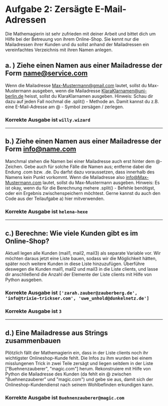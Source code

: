 # Aufgabe 2: Zersägte E-Mail-Adressen
Die Mathemagierin ist sehr zufrieden mit deiner Arbeit und bittet dich um Hilfe bei der Betreuung von ihrem Online-Shop. Sie kennt nur die Mailadressen ihrer Kunden und du sollst anhand der Mailadressen ein vereinfachtes Verzeichnis mit ihren Namen anlegen.

## a. ) Ziehe einen Namen aus einer Mailadresse der Form name@service.com
Wenn die Mailadresse Max-Mustermann@gmail.com lautet, sollst du Max-Mustermann ausgeben, wenn die Mailadresse KlaraKlarnamen@uni-berlin.de heisst, sollst du KlaraKlarnamen ausgeben.
Hinweis: Schau dir dazu auf jeden Fall nochmal die .split() - Methode an. Damit kannst du z.B. eine E-Mail-Adresse am @ - Symbol zersägen / zerlegen.

### Korrekte Ausgabe ist `willy.wizard`

---
## b.) Ziehe einen Namen aus einer Mailadresse der Form info@name.com
Manchmal stehen die Namen bei einer Mailadresse auch erst hinter dem @-Zeichen. Gebe auch für solche Fälle die Namen aus; entferne dabei die Endung .com bzw. .de. Du darfst dazu voraussetzen, dass innerhalb des Namens kein Punkt vorkommt. Wenn die Mailadresse also info@Max-Mustermann.com lautet, sollst du Max-Mustermann ausgeben.
Hinweis: Es ist okay, wenn du für die Berechnung mehere .split() - Befehle benötigst, oder ein Ergebnis zwischenspeichern möchtest. Gerne kannst du auch den Code aus der Teilaufgabe a) hier mitverwenden.


### Korrekte Ausgabe ist `helena-hexe`

---
## c.) Berechne: Wie viele Kunden gibt es im Online-Shop?
Aktuell legen alle Kunden (mail1, mail2, mail3) als separate Variable vor. Wir möchten daraus jetzt eine Liste bauen, sodass wir die Möglichkeit hätten, später noch weitere Kunden in diese Liste hinzuzufügen.
Überführe deswegen die Kunden mail1, mail2 und mail3 in die Liste clients, und lasse dir anschließend die Anzahl der Elemente der Liste clients mit Hilfe von Python ausgeben.

### Korrekte Ausgabe ist `['zarah.zauber@zauberberg.de', 'info@trixie-trickser.com', 'uwe_unhold@dunkelnetz.de']`
### Korrekte Ausgabe ist `3`

---
## d.) Eine Mailadresse aus Strings zusammenbauen
Plötzlich fällt der Mathemagierin ein, dass in der Liste clients noch ihr wichtigster Onlineshop-Kunde fehlt. Die Infos zu ihm wurden bei einem misslungenen Trick in zwei Teile zersägt und liegen seitdem in der Liste ["Buehnenzauberer", "magic.com"] herum.
Rekonstruiere mit Hilfe von Python die Mailadresse des Kunden (da fehlt ein @ zwischen "Buehnenzauberer" und "magic.com") und gebe sie aus, damit sich der Onlineshop-Kundendienst nach seinem Wohlbefinden erkundigen kann.

### Korrekte Ausgabe ist `Buehnenzauberer@magic.com`
